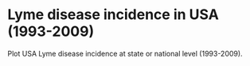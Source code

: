 # Lyme disease incidence in USA (1993-2009)
Plot USA Lyme disease incidence at state or national level (1993-2009).
